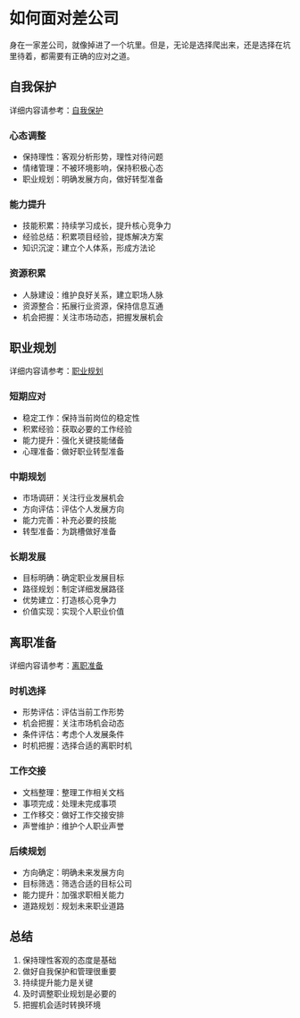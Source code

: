 # 如何面对差公司

身在一家差公司，就像掉进了一个坑里。但是，无论是选择爬出来，还是选择在坑里待着，都需要有正确的应对之道。

## 自我保护

详细内容请参考：[自我保护](./self-protection.md)

### 心态调整
- 保持理性：客观分析形势，理性对待问题
- 情绪管理：不被环境影响，保持积极心态
- 职业规划：明确发展方向，做好转型准备

### 能力提升
- 技能积累：持续学习成长，提升核心竞争力
- 经验总结：积累项目经验，提炼解决方案
- 知识沉淀：建立个人体系，形成方法论

### 资源积累
- 人脉建设：维护良好关系，建立职场人脉
- 资源整合：拓展行业资源，保持信息互通
- 机会把握：关注市场动态，把握发展机会

## 职业规划

详细内容请参考：[职业规划](./career-planning.md)

### 短期应对
- 稳定工作：保持当前岗位的稳定性
- 积累经验：获取必要的工作经验
- 能力提升：强化关键技能储备
- 心理准备：做好职业转型准备

### 中期规划
- 市场调研：关注行业发展机会
- 方向评估：评估个人发展方向
- 能力完善：补充必要的技能
- 转型准备：为跳槽做好准备

### 长期发展
- 目标明确：确定职业发展目标
- 路径规划：制定详细发展路径
- 优势建立：打造核心竞争力
- 价值实现：实现个人职业价值

## 离职准备

详细内容请参考：[离职准备](./leaving-preparation.md)

### 时机选择
- 形势评估：评估当前工作形势
- 机会把握：关注市场机会动态
- 条件评估：考虑个人发展条件
- 时机把握：选择合适的离职时机

### 工作交接
- 文档整理：整理工作相关文档
- 事项完成：处理未完成事项
- 工作移交：做好工作交接安排
- 声誉维护：维护个人职业声誉

### 后续规划
- 方向确定：明确未来发展方向
- 目标筛选：筛选合适的目标公司
- 能力提升：加强求职相关能力
- 道路规划：规划未来职业道路

## 总结

1. 保持理性客观的态度是基础
2. 做好自我保护和管理很重要
3. 持续提升能力是关键
4. 及时调整职业规划是必要的
5. 把握机会适时转换环境